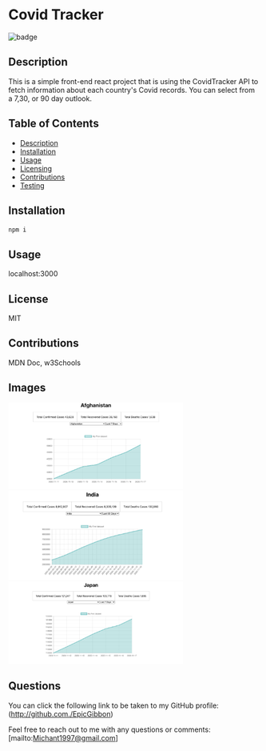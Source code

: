 # Covid Tracker
  ![badge](https://img.shields.io/badge/License-MIT-red)

## Description
This is a simple front-end react project that is using the CovidTracker API to fetch information about each country's Covid records. You can select from a 7,30, or 90 day outlook.

## Table of Contents
* [Description](#Description)
* [Installation](#Installation)
* [Usage](#Usage)
* [Licensing](#License)
* [Contributions](#Contributions)
* [Testing](#Tests)

## Installation

```
npm i
```

## Usage
localhost:3000

## License
MIT

## Contributions
MDN Doc, w3Schools

## Images

<img src='src/imgs/screen1.png' width="350px">
<img src='src/imgs/screen2.png' width="350px">
<img src='src/imgs/screen3.png' width="350px">


## Questions 
You can click the following link to be taken to my GitHub profile: (http://github.com./EpicGibbon)


Feel free to reach out to me with any questions or comments: [mailto:Michant1997@gmail.com]